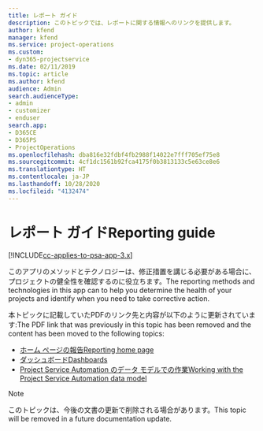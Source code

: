 ```yaml
---
title: レポート ガイド
description: このトピックでは、レポートに関する情報へのリンクを提供します。
author: kfend
manager: kfend
ms.service: project-operations
ms.custom:
- dyn365-projectservice
ms.date: 02/11/2019
ms.topic: article
ms.author: kfend
audience: Admin
search.audienceType:
- admin
- customizer
- enduser
search.app:
- D365CE
- D365PS
- ProjectOperations
ms.openlocfilehash: dba816e32fdbf4fb2988f14022e7fff705ef75e8
ms.sourcegitcommit: 4cf1dc1561b92fca4175f0b3813133c5e63ce8e6
ms.translationtype: HT
ms.contentlocale: ja-JP
ms.lasthandoff: 10/28/2020
ms.locfileid: "4132474"
---
```

# <a name="reporting-guide"></a><span data-ttu-id="f176e-103">レポート ガイド</span><span class="sxs-lookup"><span data-stu-id="f176e-103">Reporting guide</span></span>

[!INCLUDE[cc-applies-to-psa-app-3.x](../../includes/cc-applies-to-psa-app-3x.md)]

<span data-ttu-id="f176e-104">このアプリのメソッドとテクノロジーは、修正措置を講じる必要がある場合に、プロジェクトの健全性を確認するのに役立ちます。</span><span class="sxs-lookup"><span data-stu-id="f176e-104">The reporting methods and technologies in this app can to help you determine the health of your projects and identify when you need to take corrective action.</span></span> 

<span data-ttu-id="f176e-105">本トピックに記載していたPDFのリンク先と内容が以下のように更新されています:</span><span class="sxs-lookup"><span data-stu-id="f176e-105">The PDF link that was previously in this topic has been removed and the content has been moved to the following topics:</span></span>

- [<span data-ttu-id="f176e-106">ホーム ページの報告</span><span class="sxs-lookup"><span data-stu-id="f176e-106">Reporting home page</span></span>](../reports-reporting-dynamics-365-project-service.md)
- [<span data-ttu-id="f176e-107">ダッシュボード</span><span class="sxs-lookup"><span data-stu-id="f176e-107">Dashboards</span></span>](../reports-dashboards.md)
- [<span data-ttu-id="f176e-108">Project Service Automation のデータ モデルでの作業</span><span class="sxs-lookup"><span data-stu-id="f176e-108">Working with the Project Service Automation data model</span></span>](../reports-working-project-service-data-model.md)

> [!NOTE]
> <span data-ttu-id="f176e-109">このトピックは、今後の文書の更新で削除される場合があります。</span><span class="sxs-lookup"><span data-stu-id="f176e-109">This topic will be removed in a future documentation update.</span></span> 
